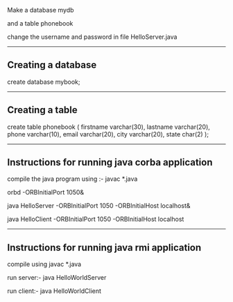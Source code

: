 Make a database mydb 

and a table phonebook

change the username and password in file HelloServer.java

--------------------------------------
Creating a database
--------------------------------------

create database mybook;



--------------------------------------
Creating a table
--------------------------------------

create table phonebook (
firstname varchar(30),
lastname varchar(20),
phone varchar(10),
email varchar(20),
city varchar(20),
state char(2)
);


-----------------------------------------------
Instructions for running java corba application
-----------------------------------------------

compile the java program using :- javac *.java

orbd -ORBInitialPort 1050&

java HelloServer -ORBInitialPort 1050 -ORBInitialHost localhost&


java HelloClient -ORBInitialPort 1050 -ORBInitialHost localhost



----------------------------------------------
Instructions for running java rmi application
---------------------------------------------

compile using javac *.java

run server:- java HelloWorldServer

run client:- java HelloWorldClient






